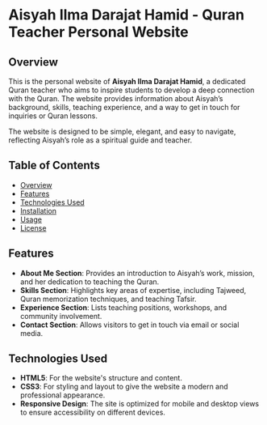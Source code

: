 # Aisyah Ilma Darajat Hamid - Quran Teacher Personal Website

## Overview
This is the personal website of **Aisyah Ilma Darajat Hamid**, a dedicated Quran teacher who aims to inspire students to develop a deep connection with the Quran. The website provides information about Aisyah’s background, skills, teaching experience, and a way to get in touch for inquiries or Quran lessons.

The website is designed to be simple, elegant, and easy to navigate, reflecting Aisyah’s role as a spiritual guide and teacher.

## Table of Contents
- [Overview](#overview)
- [Features](#features)
- [Technologies Used](#technologies-used)
- [Installation](#installation)
- [Usage](#usage)
- [License](#license)

## Features
- **About Me Section**: Provides an introduction to Aisyah’s work, mission, and her dedication to teaching the Quran.
- **Skills Section**: Highlights key areas of expertise, including Tajweed, Quran memorization techniques, and teaching Tafsir.
- **Experience Section**: Lists teaching positions, workshops, and community involvement.
- **Contact Section**: Allows visitors to get in touch via email or social media.

## Technologies Used
- **HTML5**: For the website's structure and content.
- **CSS3**: For styling and layout to give the website a modern and professional appearance.
- **Responsive Design**: The site is optimized for mobile and desktop views to ensure accessibility on different devices.
